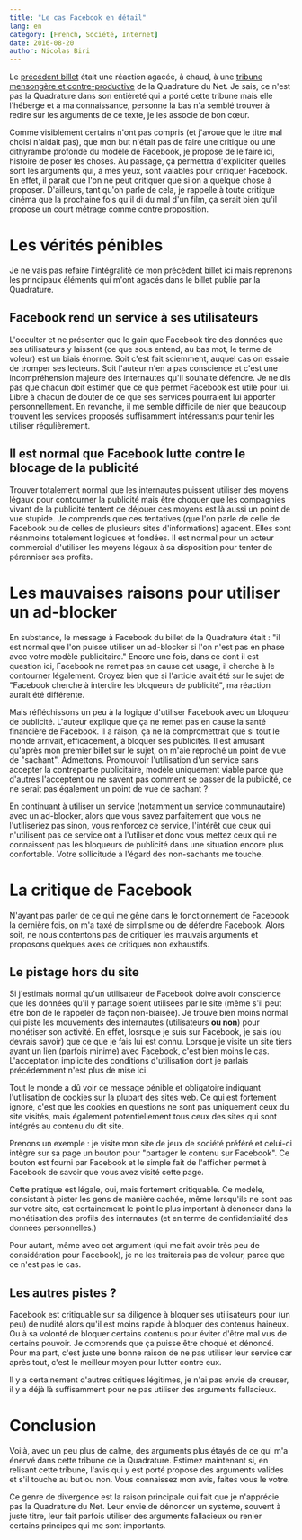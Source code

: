 ```yaml
---
title: "Le cas Facebook en détail"
lang: en
category: [French, Société, Internet]
date: 2016-08-20
author: Nicolas Biri
---
```


Le [précédent billet](http://nicolas.biri.name/posts/2016-08-17-Ne-plus-etre-un-produit.html) était une réaction agacée, à chaud, à une [tribune
mensongère et contre-productive](https://www.laquadrature.net/fr/si-vous-etes-le-produit) de la Quadrature du Net. Je sais, ce n'est pas
la Quadrature dans son entièreté qui a porté cette tribune mais elle l'héberge
et à ma connaissance, personne là bas n'a semblé trouver à redire sur les
arguments de ce texte, je les associe de bon cœur.

Comme visiblement certains n'ont pas compris (et j'avoue que le titre mal choisi
n'aidait pas), que mon but n'était pas de faire une critique ou une dithyrambe
profonde du modèle de Facebook, je propose de le faire ici, histoire de poser
les choses. Au passage, ça permettra d'expliciter quelles sont les arguments
qui, à mes yeux, sont valables pour critiquer Facebook. En effet, il parait que
l'on ne peut critiquer que si on a quelque chose à proposer.
D'ailleurs, tant qu'on parle de cela, je rappelle à toute critique cinéma
que la prochaine fois qu'il di du mal d'un film, ça serait bien qu'il propose
un court métrage comme contre proposition.

# Les vérités pénibles

Je ne vais pas refaire l'intégralité de mon précédent billet ici mais reprenons
les principaux éléments qui m'ont agacés dans le billet publié par la Quadrature.

## Facebook rend un service à ses utilisateurs

L'occulter et ne présenter que le gain que Facebook tire des données que ses
utilisateurs y laissent (ce que sous entend, au bas mot, le terme de voleur)
est un biais énorme. Soit c'est fait sciemment, auquel cas on essaie de tromper
ses lecteurs. Soit l'auteur n'en a pas conscience et c'est une incompréhension
majeure des internautes qu'il souhaite défendre. Je ne dis pas que chacun doit
estimer que ce que permet Facebook est utile pour lui. Libre à chacun de douter
de ce que ses services pourraient lui apporter personnellement. En revanche, il
me semble difficile de nier que beaucoup trouvent les services proposés
suffisamment intéressants pour tenir les utiliser régulièrement.

## Il est normal que Facebook lutte contre le blocage de la publicité

Trouver totalement normal que les internautes puissent utiliser des moyens
légaux pour contourner la publicité mais être choquer que les compagnies
vivant de la publicité tentent de déjouer ces moyens est là aussi un point
de vue stupide. Je comprends que ces tentatives (que l'on parle de celle de
Facebook ou de celles de plusieurs sites d'informations) agacent. Elles
sont néanmoins totalement logiques et fondées. Il est normal pour un acteur
commercial d'utiliser les moyens légaux à sa disposition pour tenter
de pérenniser ses profits.

# Les mauvaises raisons pour utiliser un ad-blocker

En substance, le message à Facebook du billet de la Quadrature était : "il
est normal que l'on puisse utiliser un ad-blocker si l'on n'est pas en phase
avec votre modèle publicitaire." Encore une fois, dans ce dont il est question
ici, Facebook ne remet pas en cause cet usage, il cherche à le contourner
légalement. Croyez bien que si l'article avait été sur le sujet de "Facebook
cherche à interdire les bloqueurs de publicité", ma réaction aurait été
différente.

Mais réfléchissons un peu à la logique d'utiliser Facebook avec un bloqueur de
publicité. L'auteur explique que ça ne remet pas en cause la santé financière
de Facebook. Il a raison, ça ne la compromettrait que si tout le monde
arrivait, efficacement, à bloquer ses publicités. Il est amusant qu'après mon
premier billet sur le sujet, on m'aie reproché un point de vue de "sachant".
Admettons. Promouvoir l'utilisation d'un service sans accepter la contrepartie
publicitaire, modèle uniquement viable parce que d'autres l'acceptent ou ne
savent pas comment se passer de la publicité, ce ne serait pas également un
point de vue de sachant ?

En continuant à utiliser un service (notamment un service communautaire) avec
un ad-blocker, alors que vous savez parfaitement que vous ne l'utiliseriez pas
sinon, vous renforcez ce service, l'intérêt que ceux qui n'utilisent pas ce
service ont à l'utiliser et donc vous mettez ceux qui ne connaissent pas les
bloqueurs de publicité dans une situation encore plus confortable. Votre
sollicitude à l'égard des non-sachants me touche.

# La critique de Facebook

N'ayant pas parler de ce qui me gêne dans le fonctionnement de Facebook la
dernière fois, on m'a taxé de simplisme ou de défendre Facebook. Alors soit,
ne nous contentons pas de critiquer les mauvais arguments et proposons quelques
axes de critiques non exhaustifs.

## Le pistage hors du site

Si j'estimais normal qu'un utilisateur de Facebook doive avoir conscience que
les données qu'il y partage soient utilisées par le site (même s'il peut être
bon de le rappeler de façon non-biaisée). Je trouve bien moins normal qui piste
les mouvements des internautes (utilisateurs **ou non**) pour monétiser son
activité. En effet, losrsque je suis sur Facebook, je sais (ou devrais savoir)
que ce que je fais lui est connu. Lorsque je visite un site tiers ayant un lien
(parfois minime) avec Facebook, c'est bien moins le cas. L'acceptation
implicite des conditions d'utilisation dont je parlais précédemment n'est plus
de mise ici.

Tout le monde a dû voir ce message pénible et obligatoire indiquant
l'utilisation de cookies sur la plupart des sites web. Ce qui est fortement
ignoré, c'est que les cookies en questions ne sont pas uniquement ceux du site
visités, mais également potentiellement tous ceux des sites qui sont intégrés
au contenu du dit site.

Prenons un exemple : je visite mon site de jeux de société préféré et celui-ci
intègre sur sa page un bouton pour "partager le contenu sur Facebook". Ce
bouton est fourni par Facebook et le simple fait de l'afficher permet à
Facebook de savoir que vous avez visité cette page.

Cette pratique est légale, oui, mais fortement critiquable. Ce modèle,
consistant à pister les gens de manière cachée, même lorsqu'ils ne sont pas
sur votre site, est certainement le point le plus important à dénoncer dans
la monétisation des profils des internautes (et en terme de confidentialité des
données personnelles.)

Pour autant, même avec cet argument (qui me fait avoir très peu de
considération pour Facebook), je ne les traiterais pas de voleur, parce que ce
n'est pas le cas.

## Les autres pistes ?

Facebook est critiquable sur sa diligence à bloquer ses utilisateurs
pour (un peu) de nudité alors qu'il est moins rapide à bloquer des contenus
haineux. Ou à sa volonté de bloquer certains contenus pour éviter d'être mal
vus de certains pouvoir. Je comprends que ça puisse être choqué et dénoncé.
Pour ma part, c'est juste une bonne raison de ne pas utiliser leur service
car après tout, c'est le meilleur moyen pour lutter contre eux.

Il y a certainement d'autres critiques légitimes, je n'ai pas envie de creuser,
il y a déjà là suffisamment pour ne pas utiliser des arguments fallacieux.

# Conclusion

Voilà, avec un peu plus de calme, des arguments plus étayés de ce qui m'a
énervé dans cette tribune de la Quadrature. Estimez maintenant si, en relisant
cette tribune, l'avis qui y est porté propose des arguments valides et s'il
touche au but ou non. Vous connaissez mon avis, faites vous le votre.

Ce genre de divergence est la raison principale qui fait que je n'apprécie pas
la Quadrature du Net. Leur envie de dénoncer un système, souvent à juste titre,
leur fait parfois utiliser des arguments fallacieux ou renier certains
principes qui me sont importants.
